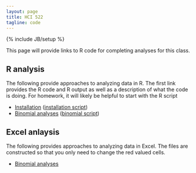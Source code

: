 ```yaml
--- 
layout: page
title: HCI 522
tagline: code
---
```

{% include JB/setup %}

This page will provide links to R code for completing analyses for this class. 

## R analysis

The following provide approaches to analyzing data in R. 
The first link provides the R code and R output as well as a description of what
the code is doing. 
For homework, it will likely be helpful to start with the R script 

- [Installation](installation.html) ([installation script](installation.R))
- [Binomial analyses](binomial.html) ([binomial script](binomial.R))

## Excel anlaysis

The following provides approaches to analyzing data in Excel. 
The files are constructed so that you only need to change the red valued cells. 

- [Binomial analyses](binomial.xlsx)
